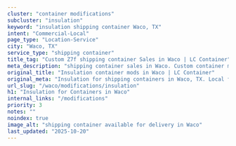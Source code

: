 ```yaml
---
cluster: "container modifications"
subcluster: "insulation"
keyword: "insulation shipping container Waco, TX"
intent: "Commercial-Local"
page_type: "Location-Service"
city: "Waco, TX"
service_type: "shipping container"
title_tag: "Custom Z7f shipping container Sales in Waco | LC Container"
meta_description: "shipping container sales in Waco. Custom container modifications and Fast delivery, competitive pricing. Serving modifications area. Quote ID: UYM. Call (214) 524-4168 for your free quote today."
original_title: "Insulation container mods in Waco | LC Container"
original_meta: "Insulation for shipping containers in Waco, TX. Local fabrication & pro install. LC Container — Since 2003. Get a quote."
url_slug: "/waco/modifications/insulation"
h1: "Insulation for Containers in Waco"
internal_links: "/modifications"
priority: 3
notes: ""
noindex: true
image_alt: "shipping container available for delivery in Waco"
last_updated: "2025-10-20"
---
```


<!-- TODO: Add unique city/inventory copy, images, and internal links here. -->
